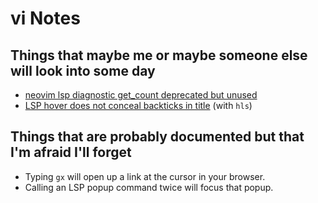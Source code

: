 # vi Notes

## Things that maybe me or maybe someone else will look into some day

- [neovim lsp diagnostic get\_count deprecated but unused](https://stackoverflow.com/questions/70541287/neovim-lsp-diagnostic-get-count-deprecated-but-unused)
- [LSP hover does not conceal backticks in title](https://github.com/neovim/neovim/issues/16114) (with `hls`)

## Things that are probably documented but that I'm afraid I'll forget

- Typing `gx` will open up a link at the cursor in your browser.
- Calling an LSP popup command twice will focus that popup.
